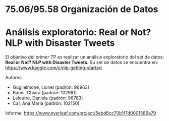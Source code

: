 # 75.06/95.58 Organización de Datos
# Análisis exploratorio: Real or Not? NLP with Disaster Tweets

El objetivo del primer TP es realizar un análisis exploratorio del set de datos:
 **Real or Not? NLP with Disaster Tweets**.
Su set de datos se encuentra en: https://www.kaggle.com/c/nlp-getting-started. 

Autores:

- Guglielmone, Lionel (padrón: 96963)
- Bauni, Chiara (padrón: 102981)
- Leloutre, Daniela (padrón: 96783)
- Cai, Ana Maria (padrón: 102150)

Informe: https://www.overleaf.com/project/5ebd6cc70b1f7d0001586a79